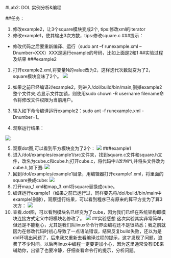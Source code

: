 #Lab2: DOL 实例分析&编程

##任务：
1. 修改example2，让3个square模块变成2个, tips:修改xml的iterator
2. 修改example1，使其输出3次方数，tips:修改square.c
###提示：
  -  修改代码之后要重新编译、运行（sudo ant –f runexample.xml –Dnumber=XXX）XXX是运行example的号码，比如上面是2和1
##实验过程及结果
###example2
1. 打开example2.xml,将变量N的value改为2，这样迭代次数就变为了2，square模块变味了2个。
![](http://d3.freep.cn/3tb_161017002250xxrn576192.png)

2. 如果之前已经编译过example2，则进入/dol/build/bin/main,删掉example2整个文件夹;若显示文件加锁，则使用sudo chown -R username filename命令将修改文件权限为当前用户。
3. 输入如下命令编译运行example2：sudo ant -f runexample.xml -Dnumber=1。
4. 观察运行结果：

![](http://d2.freep.cn/3tb_161017003228t2iy576192.png)

5. 观察dot图,可以看到平方模块变为了2个：
![](http://d3.freep.cn/3tb_16101700364751li576192.png)
###example1
1. 进入/dol/examples/example1/src文件夹，找到square.c文件和square.h文件，改名为cube.c和cube.h;打开cube.c，将代码中i*i改为i*i*i,并将头文件改为cube.h,如下图:
![](http://d2.freep.cn/3tb_161017004359v5hm576192.png)
2. 回到/dol/examples/example1目录，用编辑器打开example1.xml，将里面的square换成cube:
![](http://d3.freep.cn/3tb_1610170050234f5j576192.png)
3. 打开map_1.xml和map_3.xml将square替换成cube。
4. 编译运行example1（如果之前已运行过，同样要先将/dol/build/bin/main中example1删除），观察运行结果，可以看到程序已有原来的算平方变为了算3次方：
![](http://d3.freep.cn/3tb_16101700554052w0576192.png)
5. 查看.dot图，可以看到模块名已经变为了cube，因为我们已经在系统架构即模块连接方式定义中将模块名修改了。
![](http://d3.freep.cn/3tb_161017005749w2ln576192.png)
##实验感想
这次实验其实非常简单，但还是不能粗心，尤其是我们队linux命令行界面编程还不是很熟悉；我之前就因为在修改代码时初心导致了一点语法错误，结果反复build失败，还以为是dol环境出问题了，后来我又重新去看编译过程的提示，这才发现了问题，浪费了不少时间。以后再linux中编程一定要更加小心，因为这里通常没有IDE来辅助你，出错了也要冷静，仔细查看命令行的提示，分析问题。